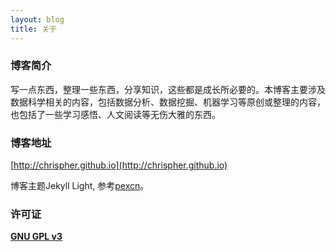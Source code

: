 ```yaml
---
layout: blog
title: 关于
---
```


### 博客简介
写一点东西，整理一些东西，分享知识，这些都是成长所必要的。本博客主要涉及数据科学相关的内容，包括数据分析、数据挖掘、机器学习等原创或整理的内容，也包括了一些学习感悟、人文阅读等无伤大雅的东西。

### 博客地址

[http://chrispher.github.io](http://chrispher.github.io)

博客主题Jekyll Light, 参考[pexcn](https://github.com/pexcn/Jekyll-Light)。

### 许可证

[**GNU GPL v3**](http://www.gnu.org/licenses/gpl-3.0.html)

